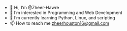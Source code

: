 - 👋 Hi, I’m @Zheer-Hawre
- 👀 I’m interested in Programming and Web Development
- 🌱 I’m currently learning Python, Linux, and scripting
- 📫 How to reach me zheerhouston16@gmail.com

<!---
Zheer-Hawre/Zheer-Hawre is a ✨ special ✨ repository because its `README.md` (this file) appears on your GitHub profile.
You can click the Preview link to take a look at your changes.
--->
